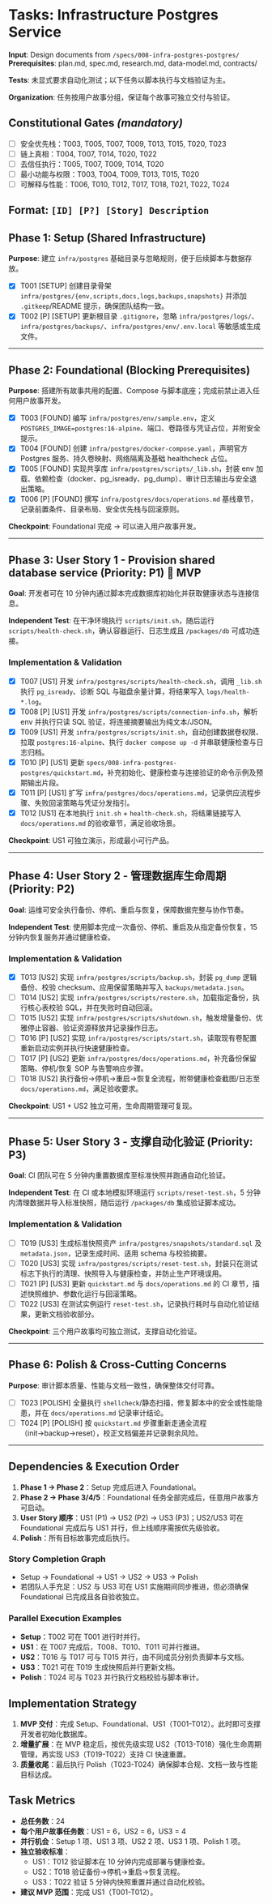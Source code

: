 # Tasks: Infrastructure Postgres Service

**Input**: Design documents from `/specs/008-infra-postgres-postgres/`
**Prerequisites**: plan.md, spec.md, research.md, data-model.md, contracts/

**Tests**: 未显式要求自动化测试；以下任务以脚本执行与文档验证为主。

**Organization**: 任务按用户故事分组，保证每个故事可独立交付与验证。

## Constitutional Gates *(mandatory)*
- [ ] 安全优先栈：T003, T005, T007, T009, T013, T015, T020, T023
- [ ] 链上真相：T004, T007, T014, T020, T022
- [ ] 去信任执行：T005, T007, T009, T014, T020
- [ ] 最小功能与权限：T003, T004, T009, T013, T015, T020
- [ ] 可解释与性能：T006, T010, T012, T017, T018, T021, T022, T024

## Format: `[ID] [P?] [Story] Description`

## Phase 1: Setup (Shared Infrastructure)

**Purpose**: 建立 `infra/postgres` 基础目录与忽略规则，便于后续脚本与数据存放。

- [X] T001 [SETUP] 创建目录骨架 `infra/postgres/{env,scripts,docs,logs,backups,snapshots}` 并添加 `.gitkeep`/README 提示，确保团队结构一致。
- [X] T002 [P] [SETUP] 更新根目录 `.gitignore`，忽略 `infra/postgres/logs/`、`infra/postgres/backups/`、`infra/postgres/env/.env.local` 等敏感或生成文件。

---

## Phase 2: Foundational (Blocking Prerequisites)

**Purpose**: 搭建所有故事共用的配置、Compose 与脚本底座；完成前禁止进入任何用户故事开发。

- [X] T003 [FOUND] 编写 `infra/postgres/env/sample.env`，定义 `POSTGRES_IMAGE=postgres:16-alpine`、端口、卷路径与凭证占位，并附安全提示。
- [X] T004 [FOUND] 创建 `infra/postgres/docker-compose.yaml`，声明官方 Postgres 服务、持久卷映射、网络隔离及基础 healthcheck 占位。
- [X] T005 [FOUND] 实现共享库 `infra/postgres/scripts/_lib.sh`，封装 env 加载、依赖检查（docker、pg_isready、pg_dump）、审计日志输出与安全退出策略。
- [X] T006 [P] [FOUND] 撰写 `infra/postgres/docs/operations.md` 基线章节，记录前置条件、目录布局、安全优先栈与回滚原则。

**Checkpoint**: Foundational 完成 → 可以进入用户故事开发。

---

## Phase 3: User Story 1 - Provision shared database service (Priority: P1) 🎯 MVP

**Goal**: 开发者可在 10 分钟内通过脚本完成数据库初始化并获取健康状态与连接信息。

**Independent Test**: 在干净环境执行 `scripts/init.sh`，随后运行 `scripts/health-check.sh`，确认容器运行、日志生成且 `/packages/db` 可成功连接。

### Implementation & Validation

- [X] T007 [US1] 开发 `infra/postgres/scripts/health-check.sh`，调用 `_lib.sh` 执行 `pg_isready`、诊断 SQL 与磁盘余量计算，将结果写入 `logs/health-*.log`。
- [X] T008 [P] [US1] 开发 `infra/postgres/scripts/connection-info.sh`，解析 env 并执行只读 SQL 验证，将连接摘要输出为纯文本/JSON。
- [X] T009 [US1] 开发 `infra/postgres/scripts/init.sh`，自动创建数据卷权限、拉取 `postgres:16-alpine`、执行 `docker compose up -d` 并串联健康检查与日志归档。
- [X] T010 [P] [US1] 更新 `specs/008-infra-postgres-postgres/quickstart.md`，补充初始化、健康检查与连接验证的命令示例及预期输出片段。
- [X] T011 [P] [US1] 扩写 `infra/postgres/docs/operations.md`，记录供应流程步骤、失败回滚策略与凭证分发指引。
- [X] T012 [US1] 在本地执行 `init.sh` + `health-check.sh`，将结果链接写入 `docs/operations.md` 的验收章节，满足验收场景。

**Checkpoint**: US1 可独立演示，形成最小可行产品。

---

## Phase 4: User Story 2 - 管理数据库生命周期 (Priority: P2)

**Goal**: 运维可安全执行备份、停机、重启与恢复，保障数据完整与协作节奏。

**Independent Test**: 使用脚本完成一次备份、停机、重启及从指定备份恢复，15 分钟内恢复服务并通过健康检查。

### Implementation & Validation

- [X] T013 [US2] 实现 `infra/postgres/scripts/backup.sh`，封装 `pg_dump` 逻辑备份、校验 checksum、应用保留策略并写入 `backups/metadata.json`。
- [ ] T014 [US2] 实现 `infra/postgres/scripts/restore.sh`，加载指定备份，执行核心表校验 SQL，并在失败时自动回滚。
- [ ] T015 [US2] 实现 `infra/postgres/scripts/shutdown.sh`，触发增量备份、优雅停止容器、验证资源释放并记录操作日志。
- [ ] T016 [P] [US2] 实现 `infra/postgres/scripts/start.sh`，读取现有卷配置重新启动实例并执行快速健康检查。
- [ ] T017 [P] [US2] 更新 `infra/postgres/docs/operations.md`，补充备份保留策略、停机/恢复 SOP 与告警响应步骤。
- [ ] T018 [US2] 执行备份→停机→重启→恢复全流程，附带健康检查截图/日志至 `docs/operations.md`，满足验收要求。

**Checkpoint**: US1 + US2 独立可用，生命周期管理可复现。

---

## Phase 5: User Story 3 - 支撑自动化验证 (Priority: P3)

**Goal**: CI 团队可在 5 分钟内重置数据库至标准快照并跑通自动化验证。

**Independent Test**: 在 CI 或本地模拟环境运行 `scripts/reset-test.sh`，5 分钟内清理数据并导入标准快照，随后运行 `/packages/db` 集成验证脚本成功。

### Implementation & Validation

- [ ] T019 [US3] 生成标准快照资产 `infra/postgres/snapshots/standard.sql` 及 `metadata.json`，记录生成时间、适用 schema 与校验摘要。
- [ ] T020 [US3] 实现 `infra/postgres/scripts/reset-test.sh`，封装只在测试标志下执行的清理、快照导入与健康检查，并防止生产环境误用。
- [ ] T021 [P] [US3] 更新 `quickstart.md` 与 `docs/operations.md` 的 CI 章节，描述快照维护、参数化运行与回滚策略。
- [ ] T022 [US3] 在测试实例运行 `reset-test.sh`，记录执行耗时与自动化验证结果，更新文档验收部分。

**Checkpoint**: 三个用户故事均可独立测试，支撑自动化验证。

---

## Phase 6: Polish & Cross-Cutting Concerns

**Purpose**: 审计脚本质量、性能与文档一致性，确保整体交付可靠。

- [ ] T023 [POLISH] 全量执行 `shellcheck`/静态扫描，修复脚本中的安全或性能隐患，并在 `docs/operations.md` 记录审计结论。
- [ ] T024 [P] [POLISH] 按 `quickstart.md` 步骤重新走通全流程（init→backup→reset），校正文档偏差并记录剩余风险。

---

## Dependencies & Execution Order

1. **Phase 1 → Phase 2**：Setup 完成后进入 Foundational。
2. **Phase 2 → Phase 3/4/5**：Foundational 任务全部完成后，任意用户故事方可启动。
3. **User Story 顺序**：US1 (P1) → US2 (P2) → US3 (P3)；US2/US3 可在 Foundational 完成后与 US1 并行，但上线顺序需按优先级验收。
4. **Polish**：所有目标故事完成后执行。

### Story Completion Graph
- Setup → Foundational → US1 → US2 → US3 → Polish
- 若团队人手充足：US2 与 US3 可在 US1 实施期间同步推进，但必须确保 Foundational 已完成且各自验收独立。

### Parallel Execution Examples
- **Setup**：T002 可在 T001 进行时并行。
- **US1**：在 T007 完成后，T008、T010、T011 可并行推进。
- **US2**：T016 与 T017 可与 T015 并行，由不同成员分别负责脚本与文档。
- **US3**：T021 可在 T019 生成快照后并行更新文档。
- **Polish**：T024 可与 T023 并行执行文档校验与脚本审计。

## Implementation Strategy

1. **MVP 交付**：完成 Setup、Foundational、US1（T001-T012）。此时即可支撑开发者初始化数据库。
2. **增量扩展**：在 MVP 稳定后，按优先级实现 US2（T013-T018）强化生命周期管理，再实现 US3（T019-T022）支持 CI 快速重置。
3. **质量收尾**：最后执行 Polish（T023-T024）确保脚本合规、文档一致与性能目标达成。

## Task Metrics
- **总任务数**：24
- **每个用户故事任务数**：US1 = 6，US2 = 6，US3 = 4
- **并行机会**：Setup 1 项、US1 3 项、US2 2 项、US3 1 项、Polish 1 项。
- **独立验收标准**：
  - US1：T012 验证脚本在 10 分钟内完成部署与健康检查。
  - US2：T018 验证备份→停机→重启→恢复流程。
  - US3：T022 验证 5 分钟内快照重置并通过自动化校验。
- **建议 MVP 范围**：完成 US1（T001-T012）。
